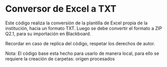# Conversor de Excel a TXT
Este código realiza la conversión de la plantilla de Excel propia de la institución, hacia un formato TXT.
Luego se debe convertir el formato a ZIP Q2.1, para su importación en Blackboard.

Recordar en caso de replica del código, respetar los derechos de autor.

Nota:
El código base esta hecho para usarlo de manera local, para ello se requiere la creación de carpetas:
origen
procesados



